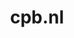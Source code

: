 ---
layout: post
title: "cpb.nl"
internal_url: "/dutchgov/cpb.nl.html"
subdomains_count: 22
all_subdomains_count: 317
urls_count: 11
ssl_rank: 0
http_rank: 48.545454545455
url_link: /data/cpb.nl/urls.txt
all_subdomains_link: /data/cpb.nl/all_subdomains.txt
subdomains_link: /data/cpb.nl/subdomains.txt
categories: dutchgov
---